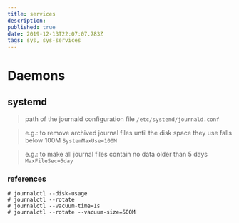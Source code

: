 ```yaml
---
title: services
description: 
published: true
date: 2019-12-13T22:07:07.783Z
tags: sys, sys-services
---
```


# Daemons

## systemd

> path of the journald configuration file `/etc/systemd/journald.conf`

> e.g.: to remove archived journal files until the disk space they use falls below 100M `SystemMaxUse=100M`

> e.g.: to make all journal files contain no data older than 5 days `MaxFileSec=5day`


### references
```
# journalctl --disk-usage
# journalctl --rotate
# journalctl --vacuum-time=1s
# journalctl --rotate --vacuum-size=500M
```

